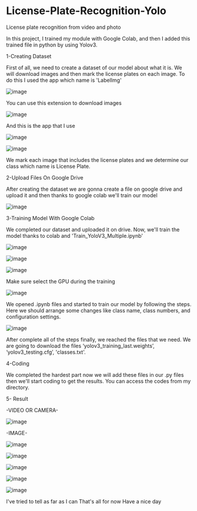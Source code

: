 # License-Plate-Recognition-Yolo
License plate recognition from video and photo

In this project, I trained my module with Google Colab, and then I added this trained file in python by using Yolov3.

1-Creating Dataset

First of all, we need to create a dataset of our model about what it is. We will download images and then mark the license plates on each image. To do this I used the app which name is 'LabelImg'
                                                                                                      
![image](https://user-images.githubusercontent.com/62347094/123666237-b2d96e80-d841-11eb-91df-cc9530678f23.png)

You can use this extension to download images
 
![image](https://user-images.githubusercontent.com/62347094/123666557-ffbd4500-d841-11eb-90ce-fd988a202c91.png)

And this is the app that I use

![image](https://user-images.githubusercontent.com/62347094/123666704-1fed0400-d842-11eb-9ccb-ad9517efc932.png)

![image](https://user-images.githubusercontent.com/62347094/123668086-6f7fff80-d843-11eb-865c-eb5164ec82de.png)


We mark each image that includes the license plates and we determine our class which name is License Plate.

2-Upload Files On Google Drive

After creating the dataset we are gonna create a file on google drive and upload it and then thanks to google colab we'll train our model

![image](https://user-images.githubusercontent.com/62347094/123668276-9fc79e00-d843-11eb-89a7-0e5213bc39c3.png)

3-Training Model With Google Colab

We completed our dataset and uploaded it on drive. Now, we'll train the model thanks to colab and 'Train_YoloV3_Multiple.ipynb'

![image](https://user-images.githubusercontent.com/62347094/123668903-3eec9580-d844-11eb-9697-124f510f529a.png)

![image](https://user-images.githubusercontent.com/62347094/123668969-4ca21b00-d844-11eb-9ec1-7a51d6e20800.png)

![image](https://user-images.githubusercontent.com/62347094/123668978-4f9d0b80-d844-11eb-850a-79f17479dc52.png)

Make sure select the GPU during the training

![image](https://user-images.githubusercontent.com/62347094/123669091-6a6f8000-d844-11eb-834c-6cbf58efdce6.png)

We opened .ipynb files and started to train our model by following the steps. Here we should arrange some changes like class name, class numbers, and configuration settings.

![image](https://user-images.githubusercontent.com/62347094/123669446-c20deb80-d844-11eb-90ae-e9e45d1f5b5d.png)

After complete all of the steps finally, we reached the files that we need. We are going to download the files ‘yolov3_training_last.weights’, ‘yolov3_testing.cfg’, 'classes.txt'.

4-Coding

We completed the hardest part now we will add these files in our .py files then we'll start coding to get the results.
You can access the codes from my directory.

5- Result

-VIDEO OR CAMERA-

![image](https://user-images.githubusercontent.com/62347094/123673076-b7555580-d848-11eb-996e-4114c2546ea3.png)

-IMAGE-

![image](https://user-images.githubusercontent.com/62347094/123673242-ebc91180-d848-11eb-8197-5160cd3aeccb.png)

![image](https://user-images.githubusercontent.com/62347094/123673298-f97e9700-d848-11eb-90e0-12b621672cc3.png)

![image](https://user-images.githubusercontent.com/62347094/123673338-04392c00-d849-11eb-9332-a1ef3959a843.png)

![image](https://user-images.githubusercontent.com/62347094/123673369-0ef3c100-d849-11eb-9b66-a402090c38b4.png)

![image](https://user-images.githubusercontent.com/62347094/123673428-20d56400-d849-11eb-9c90-696ce70f9bec.png)

I've tried to tell as far as I can
That's all for now
Have a nice day




